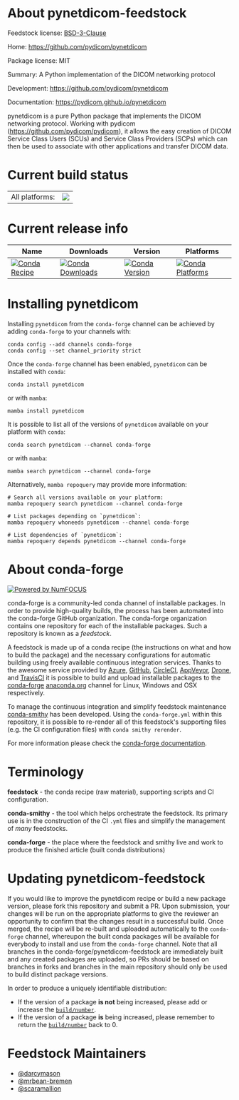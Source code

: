 About pynetdicom-feedstock
==========================

Feedstock license: [BSD-3-Clause](https://github.com/conda-forge/pynetdicom-feedstock/blob/main/LICENSE.txt)

Home: https://github.com/pydicom/pynetdicom

Package license: MIT

Summary: A Python implementation of the DICOM networking protocol

Development: https://github.com/pydicom/pynetdicom

Documentation: https://pydicom.github.io/pynetdicom

pynetdicom is a pure Python package that implements the
DICOM networking protocol. Working with pydicom
(https://github.com/pydicom/pydicom), it allows the easy creation of
DICOM Service Class Users (SCUs) and Service Class Providers (SCPs)
which can then be used to associate with other applications and transfer
DICOM data.


Current build status
====================


<table><tr><td>All platforms:</td>
    <td>
      <a href="https://dev.azure.com/conda-forge/feedstock-builds/_build/latest?definitionId=9280&branchName=main">
        <img src="https://dev.azure.com/conda-forge/feedstock-builds/_apis/build/status/pynetdicom-feedstock?branchName=main">
      </a>
    </td>
  </tr>
</table>

Current release info
====================

| Name | Downloads | Version | Platforms |
| --- | --- | --- | --- |
| [![Conda Recipe](https://img.shields.io/badge/recipe-pynetdicom-green.svg)](https://anaconda.org/conda-forge/pynetdicom) | [![Conda Downloads](https://img.shields.io/conda/dn/conda-forge/pynetdicom.svg)](https://anaconda.org/conda-forge/pynetdicom) | [![Conda Version](https://img.shields.io/conda/vn/conda-forge/pynetdicom.svg)](https://anaconda.org/conda-forge/pynetdicom) | [![Conda Platforms](https://img.shields.io/conda/pn/conda-forge/pynetdicom.svg)](https://anaconda.org/conda-forge/pynetdicom) |

Installing pynetdicom
=====================

Installing `pynetdicom` from the `conda-forge` channel can be achieved by adding `conda-forge` to your channels with:

```
conda config --add channels conda-forge
conda config --set channel_priority strict
```

Once the `conda-forge` channel has been enabled, `pynetdicom` can be installed with `conda`:

```
conda install pynetdicom
```

or with `mamba`:

```
mamba install pynetdicom
```

It is possible to list all of the versions of `pynetdicom` available on your platform with `conda`:

```
conda search pynetdicom --channel conda-forge
```

or with `mamba`:

```
mamba search pynetdicom --channel conda-forge
```

Alternatively, `mamba repoquery` may provide more information:

```
# Search all versions available on your platform:
mamba repoquery search pynetdicom --channel conda-forge

# List packages depending on `pynetdicom`:
mamba repoquery whoneeds pynetdicom --channel conda-forge

# List dependencies of `pynetdicom`:
mamba repoquery depends pynetdicom --channel conda-forge
```


About conda-forge
=================

[![Powered by
NumFOCUS](https://img.shields.io/badge/powered%20by-NumFOCUS-orange.svg?style=flat&colorA=E1523D&colorB=007D8A)](https://numfocus.org)

conda-forge is a community-led conda channel of installable packages.
In order to provide high-quality builds, the process has been automated into the
conda-forge GitHub organization. The conda-forge organization contains one repository
for each of the installable packages. Such a repository is known as a *feedstock*.

A feedstock is made up of a conda recipe (the instructions on what and how to build
the package) and the necessary configurations for automatic building using freely
available continuous integration services. Thanks to the awesome service provided by
[Azure](https://azure.microsoft.com/en-us/services/devops/), [GitHub](https://github.com/),
[CircleCI](https://circleci.com/), [AppVeyor](https://www.appveyor.com/),
[Drone](https://cloud.drone.io/welcome), and [TravisCI](https://travis-ci.com/)
it is possible to build and upload installable packages to the
[conda-forge](https://anaconda.org/conda-forge) [anaconda.org](https://anaconda.org/)
channel for Linux, Windows and OSX respectively.

To manage the continuous integration and simplify feedstock maintenance
[conda-smithy](https://github.com/conda-forge/conda-smithy) has been developed.
Using the ``conda-forge.yml`` within this repository, it is possible to re-render all of
this feedstock's supporting files (e.g. the CI configuration files) with ``conda smithy rerender``.

For more information please check the [conda-forge documentation](https://conda-forge.org/docs/).

Terminology
===========

**feedstock** - the conda recipe (raw material), supporting scripts and CI configuration.

**conda-smithy** - the tool which helps orchestrate the feedstock.
                   Its primary use is in the construction of the CI ``.yml`` files
                   and simplify the management of *many* feedstocks.

**conda-forge** - the place where the feedstock and smithy live and work to
                  produce the finished article (built conda distributions)


Updating pynetdicom-feedstock
=============================

If you would like to improve the pynetdicom recipe or build a new
package version, please fork this repository and submit a PR. Upon submission,
your changes will be run on the appropriate platforms to give the reviewer an
opportunity to confirm that the changes result in a successful build. Once
merged, the recipe will be re-built and uploaded automatically to the
`conda-forge` channel, whereupon the built conda packages will be available for
everybody to install and use from the `conda-forge` channel.
Note that all branches in the conda-forge/pynetdicom-feedstock are
immediately built and any created packages are uploaded, so PRs should be based
on branches in forks and branches in the main repository should only be used to
build distinct package versions.

In order to produce a uniquely identifiable distribution:
 * If the version of a package **is not** being increased, please add or increase
   the [``build/number``](https://docs.conda.io/projects/conda-build/en/latest/resources/define-metadata.html#build-number-and-string).
 * If the version of a package **is** being increased, please remember to return
   the [``build/number``](https://docs.conda.io/projects/conda-build/en/latest/resources/define-metadata.html#build-number-and-string)
   back to 0.

Feedstock Maintainers
=====================

* [@darcymason](https://github.com/darcymason/)
* [@mrbean-bremen](https://github.com/mrbean-bremen/)
* [@scaramallion](https://github.com/scaramallion/)

